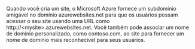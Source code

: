 ﻿Quando você cria um site, o Microsoft Azure fornece um subdomínio amigável no domínio azurewebsites.net para que os usuários possam acessar o seu site usando uma URL como http://&lt;mysite&gt;.azurewebsites.net. Você também pode associar um nome de domínio personalizado, como contoso.com, ao site para fornecer um nome de domínio mais reconhecível para seus usuários.<!--HONumber=42-->
